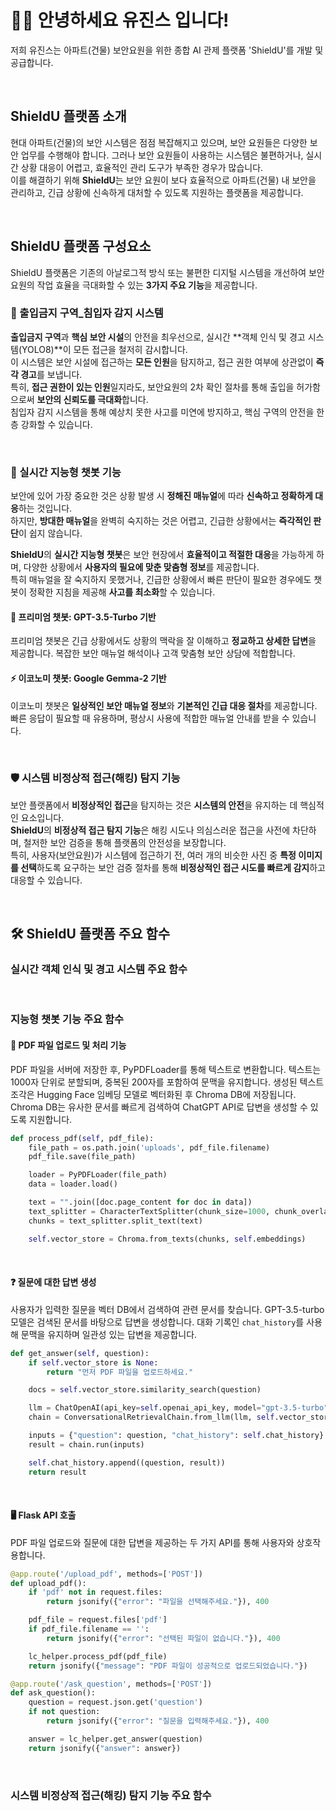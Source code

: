 # 🙋‍♀️ 안녕하세요 유진스 입니다!
저희 유진스는 아파트(건물) 보안요원을 위한 종합 AI 관제 플랫폼 'ShieldU'를 개발 및 공급합니다. 

<br>

## ShieldU 플랫폼 소개
현대 아파트(건물)의 보안 시스템은 점점 복잡해지고 있으며, 보안 요원들은 다양한 보안 업무를 수행해야 합니다. 
그러나 보안 요원들이 사용하는 시스템은 불편하거나, 실시간 상황 대응이 어렵고, 효율적인 관리 도구가 부족한 경우가 많습니다.  
이를 해결하기 위해 **ShieldU**는 보안 요원이 보다 효율적으로 아파트(건물) 내 보안을 관리하고, 긴급 상황에 신속하게 대처할 수 있도록 지원하는 플랫폼을 제공합니다.

<br>

## ShieldU 플랫폼 구성요소
ShieldU 플랫폼은 기존의 아날로그적 방식 또는 불편한 디지털 시스템을 개선하여 보안 요원의 작업 효율을 극대화할 수 있는 **3가지 주요 기능**을 제공합니다. 

### 🚧 출입금지 구역_침입자 감지 시스템
**출입금지 구역**과 **핵심 보안 시설**의 안전을 최우선으로, 실시간 **객체 인식 및 경고 시스템(YOLO8)**이 모든 접근을 철저히 감시합니다.  
이 시스템은 보안 시설에 접근하는 **모든 인원**을 탐지하고, 접근 권한 여부에 상관없이 **즉각 경고**를 보냅니다.  
특히, **접근 권한이 있는 인원**일지라도, 보안요원의 2차 확인 절차를 통해 출입을 허가함으로써 **보안의 신뢰도를 극대화**합니다.  
침입자 감지 시스템을 통해 예상치 못한 사고를 미연에 방지하고, 핵심 구역의 안전을 한층 강화할 수 있습니다.

<br>

### 🤖 실시간 지능형 챗봇 기능
보안에 있어 가장 중요한 것은 상황 발생 시 **정해진 매뉴얼**에 따라 **신속하고 정확하게 대응**하는 것입니다.  
하지만, **방대한 매뉴얼**을 완벽히 숙지하는 것은 어렵고, 긴급한 상황에서는 **즉각적인 판단**이 쉽지 않습니다.

**ShieldU**의 **실시간 지능형 챗봇**은 보안 현장에서 **효율적이고 적절한 대응**을 가능하게 하며, 다양한 상황에서 **사용자의 필요에 맞춘 맞춤형 정보**를 제공합니다.  
특히 매뉴얼을 잘 숙지하지 못했거나, 긴급한 상황에서 빠른 판단이 필요한 경우에도 챗봇이 정확한 지침을 제공해 **사고를 최소화**할 수 있습니다.

#### 💎 프리미엄 챗봇: GPT-3.5-Turbo 기반
프리미엄 챗봇은 긴급 상황에서도 상황의 맥락을 잘 이해하고 **정교하고 상세한 답변**을 제공합니다. 복잡한 보안 매뉴얼 해석이나 고객 맞춤형 보안 상담에 적합합니다.

#### ⚡ 이코노미 챗봇: Google Gemma-2 기반
이코노미 챗봇은 **일상적인 보안 매뉴얼 정보**와 **기본적인 긴급 대응 절차**를 제공합니다. 빠른 응답이 필요할 때 유용하며, 평상시 사용에 적합한 매뉴얼 안내를 받을 수 있습니다.

<br>

### 🛡 시스템 비정상적 접근(해킹) 탐지 기능
보안 플랫폼에서 **비정상적인 접근**을 탐지하는 것은 **시스템의 안전**을 유지하는 데 핵심적인 요소입니다.  
**ShieldU**의 **비정상적 접근 탐지 기능**은 해킹 시도나 의심스러운 접근을 사전에 차단하며, 철저한 보안 검증을 통해 플랫폼의 안전성을 보장합니다.  
특히, 사용자(보안요원)가 시스템에 접근하기 전, 여러 개의 비슷한 사진 중 **특정 이미지를 선택**하도록 요구하는 보안 검증 절차를 통해 **비정상적인 접근 시도를 빠르게 감지**하고 대응할 수 있습니다.

<br>

## 🛠 ShieldU 플랫폼 주요 함수

### 실시간 객체 인식 및 경고 시스템 주요 함수


<br>

### 지능형 챗봇 기능 주요 함수

#### 📄 PDF 파일 업로드 및 처리 기능
PDF 파일을 서버에 저장한 후, PyPDFLoader를 통해 텍스트로 변환합니다. 텍스트는 1000자 단위로 분할되며, 중복된 200자를 포함하여 문맥을 유지합니다. 생성된 텍스트 조각은 Hugging Face 임베딩 모델로 벡터화된 후 Chroma DB에 저장됩니다. Chroma DB는 유사한 문서를 빠르게 검색하여 ChatGPT API로 답변을 생성할 수 있도록 지원합니다.

```python
def process_pdf(self, pdf_file):
    file_path = os.path.join('uploads', pdf_file.filename)
    pdf_file.save(file_path)

    loader = PyPDFLoader(file_path)
    data = loader.load()

    text = "".join([doc.page_content for doc in data])
    text_splitter = CharacterTextSplitter(chunk_size=1000, chunk_overlap=200)
    chunks = text_splitter.split_text(text)

    self.vector_store = Chroma.from_texts(chunks, self.embeddings)
```
<br>

#### ❓ 질문에 대한 답변 생성
사용자가 입력한 질문을 벡터 DB에서 검색하여 관련 문서를 찾습니다. GPT-3.5-turbo 모델은 검색된 문서를 바탕으로 답변을 생성합니다. 대화 기록인 `chat_history`를 사용해 문맥을 유지하며 일관성 있는 답변을 제공합니다.

```python
def get_answer(self, question):
    if self.vector_store is None:
        return "먼저 PDF 파일을 업로드하세요."

    docs = self.vector_store.similarity_search(question)

    llm = ChatOpenAI(api_key=self.openai_api_key, model="gpt-3.5-turbo", temperature=0.1)
    chain = ConversationalRetrievalChain.from_llm(llm, self.vector_store.as_retriever())

    inputs = {"question": question, "chat_history": self.chat_history}
    result = chain.run(inputs)

    self.chat_history.append((question, result))
    return result
```
<br>

#### 🖥 Flask API 호출
PDF 파일 업로드와 질문에 대한 답변을 제공하는 두 가지 API를 통해 사용자와 상호작용합니다.

```python
@app.route('/upload_pdf', methods=['POST'])
def upload_pdf():
    if 'pdf' not in request.files:
        return jsonify({"error": "파일을 선택해주세요."}), 400

    pdf_file = request.files['pdf']
    if pdf_file.filename == '':
        return jsonify({"error": "선택된 파일이 없습니다."}), 400

    lc_helper.process_pdf(pdf_file)
    return jsonify({"message": "PDF 파일이 성공적으로 업로드되었습니다."})

@app.route('/ask_question', methods=['POST'])
def ask_question():
    question = request.json.get('question')
    if not question:
        return jsonify({"error": "질문을 입력해주세요."}), 400

    answer = lc_helper.get_answer(question)
    return jsonify({"answer": answer})
```
<br>

### 시스템 비정상적 접근(해킹) 탐지 기능 주요 함수



